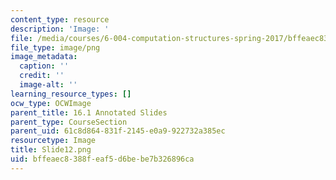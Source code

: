 ```yaml
---
content_type: resource
description: 'Image: '
file: /media/courses/6-004-computation-structures-spring-2017/bffeaec8388feaf5d6bebe7b326896ca_Slide12.png
file_type: image/png
image_metadata:
  caption: ''
  credit: ''
  image-alt: ''
learning_resource_types: []
ocw_type: OCWImage
parent_title: 16.1 Annotated Slides
parent_type: CourseSection
parent_uid: 61c8d864-831f-2145-e0a9-922732a385ec
resourcetype: Image
title: Slide12.png
uid: bffeaec8-388f-eaf5-d6be-be7b326896ca
---
```


